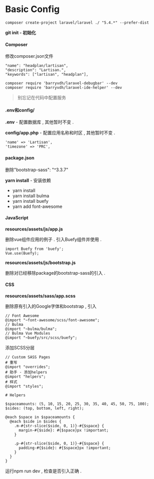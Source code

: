 # Basic Config

```
composer create-project laravel/laravel ./ "5.4.*" --prefer-dist
```

**git init - 初始化**

#### Composer

修改composer.json文件

```
"name": "headplan/lartisan",
"description": "Lartisan.",
"keywords": ["lartisan", "headplan"],
```

```
composer require 'barryvdh/laravel-debugbar' --dev
composer require 'barryvdh/laravel-ide-helper' --dev
```

> 别忘记在代码中配置服务

#### .env和config/

**.env** - 配置数据库 , 其他暂时不变 .

**config/app.php** - 配置应用名称和时区 , 其他暂时不变 .

```
'name' => 'Lartisan',
'timezone' => 'PRC',
```

#### **package.json**

删除"bootstrap-sass": "^3.3.7"

**yarn install** - 安装依赖

* yarn install
* yarn install bulma
* yarn install buefy
* yarn add font-awesome

#### JavaScript

**resources/assets/js/app.js**

删除vue组件应用的例子 . 引入Buefy组件并使用 .

```
import Buefy from 'buefy';
Vue.use(Buefy);
```

**resources/assets/js/bootstrap.js**

删除对已经移除package的bootstrap-sass的引入 .

#### CSS

**resources/assets/sass/app.scss**

删除原有引入的Google字体和bootstrap , 引入

```
// Font Awesome
@import "~font-awesome/scss/font-awesome";
// Bulma
@import "~bulma/bulma";
// Bulma Vue Modules
@import "~buefy/src/scss/buefy";
```

添加SCSS分层

```
// Custom SASS Pages
# 重写
@import "overrides";
# 助手 - 添加helpers
@import "helpers";
# 样式
@import "styles";
```

```
# Helpers

$spaceamounts: (5, 10, 15, 20, 25, 30, 35, 40, 45, 50, 75, 100);
$sides: (top, bottom, left, right);

@each $space in $spaceamounts {
  @each $side in $sides {
    .m-#{str-slice($side, 0, 1)}-#{$space} {
      margin-#{$side}: #{$space}px !important;
    }

    .p-#{str-slice($side, 0, 1)}-#{$space} {
      padding-#{$side}: #{$space}px !important;
    }
  }
}
```

运行npm run dev , 检查是否引入正确 .

